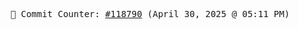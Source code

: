 <p align="center">
    <samp>
        📮 Commit Counter: <a href="https://github.com/Javascript-void0/Javascript-void0/commits/main">#118790</a> (April 30, 2025 @ 05:11 PM)
    </samp>
</p>